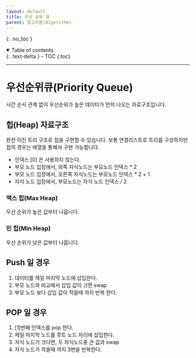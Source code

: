 ```yaml
---
layout: default
title: 우선 순위 큐
parent: 알고리즘(Algorithm)
---
```

{: .no_toc }
<details open markdown="block">
  <summary>
    Table of contents
  </summary>
  {: .text-delta }
- TOC
{:toc}
</details>

---

# 우선순위큐(Priority Queue)
시간 순서 관계 없이 우선순위가 높은 데이터가 먼저 나오는 자료구조입니다.

## 힙(Heap) 자료구조
완전 이진 트리 구조로 힙을 구현할 수 있습니다.
보통 연결리스트로 트리를 구성하지만 힙의 경우는 배열을 통해서 구현 가능합니다.

* 인덱스 [0] 은 사용하지 않는다. 
* 부모 노드 입장에서, 외쪽 자식노드는 부모노드 인덱스 * 2
* 부모 노드 입장에서, 오른쪽 자식노드는 부모노드 인덱스 * 2 + 1
* 자식 노드 입장에서, 부모노드는 자식 노드 인덱스 / 2

### 맥스 힙(Max Heap)
우선 순위가 높은 값부터 나옵니다.

### 민 힙(Min Heap)
우선 순위가 낮은 값부터 나옵니다.

## Push 일 경우
1. 데이터를 제일 마지막 노드에 삽입한다.
2. 부모 노드와 비교해서 삽입 값이 크면 swap
3. 부모 노드 보다 삽입 값이 작을때 까지 반복 한다.

## POP 일 경우
1. [1]번째 인덱스를 pop 한다.
2. 제일 마지막 노드를 루트 노드 자리에 삽입한다.
3. 자식 노드가 크다면, 두 자식노드중 큰 값과 swap
4. 자식 노드가 작을때 까지 3번을 반복한다.
